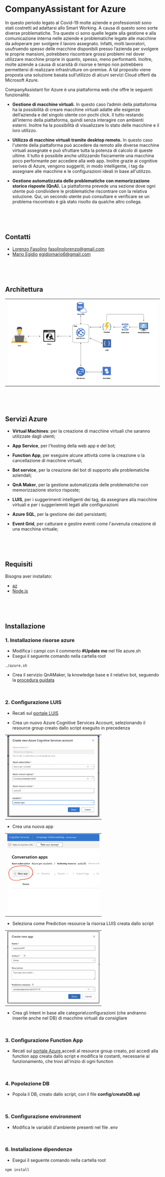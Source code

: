 # CompanyAssistant for Azure

In questo periodo legato al Covid-19 molte aziende e professionisti sono stati costretti ad adattarsi allo Smart Working. A causa di questo sono sorte diverse problematiche. Tra queste ci sono quelle legate alla gestione e alla comunicazione interna nelle aziende e problematiche legate alle macchine da adoperare per svolgere il lavoro assegnato. 
Infatti, molti lavoratori, usufruendo spesso delle macchine disponibili presso l’azienda per svolgere le proprie mansioni, potrebbero riscontrare grossi problemi nel dover utilizzare macchine proprie in quanto, spesso, meno performanti. Inoltre, molte aziende a causa di scarsità di risorse e tempo non potrebbero permettersi di realizzare infrastrutture on-premise.
A tal proposito viene proposta una soluzione basata sull’utilizzo di alcuni servizi Cloud offerti da Microsoft Azure.

CompanyAssistant for Azure è una piattaforma web che offre le seguenti funzionalità:

* **Gestione di macchine virtuali.** In questo caso l’admin della piattaforma ha la possibilità di creare macchine virtuali adatte alle esigenze dell’azienda e del singolo utente con pochi click. Il tutto restando all’interno della piattaforma, quindi senza interagire con ambienti esterni. Inoltre ha la possibilità di visualizzare lo stato delle macchine e il loro utilizzo.

* **Utilizzo di macchine virtuali tramite desktop remoto.** In questo caso l'utente della piattaforma può accedere da remoto alle diverse macchine virtuali assegnate e può sfruttare tutta la potenza di calcolo di queste ultime. Il tutto è possibile anche utilizzando fisicamente una macchina poco performante per accedere alla web app. Inoltre grazie ai cognitive serives di Azure, vengono suggeriti, in modo intelligente, i tag da assegnare alle macchine e le configurazioni ideali in base all'utilizzo.

* **Gestione automatizzata delle problematiche con memorizzazione storico risposte (QnA).** La piattaforma prevede una sezione dove ogni utente può condividere le problematiche riscontrare con la relativa soluzione. Qui, un secondo utente può consultare e verificare se un problema riscontrato è già stato risolto da qualche altro collega.

<br><br><br>
## Contatti
* [Lorenzo Fasolino](https://github.com/LorenzoFasolino) fasolinolorenzo@gmail.com
* [Mario Egidio](https://github.com/Marioegidio) egidiomario6@gmail.com

<br><br><br>
## Architettura 
||
|:---:|
|<img src="./doc/img/arc.jpeg" alt="drawing"/>|

<br><br><br>
## Servizi Azure


* **Virtual Machines**: per la creazione di macchine virtuali che saranno utilizzate dagli utenti;

* **App Service**, per l'hosting della web app e del bot;

* **Function App**, per eseguire alcune attività come la creazione o la cancellazione di macchine virtuali;

* **Bot service**, per la creazione del bot di supporto alle problematiche aziendali;

* **QnA Maker**, per la gestione automatizzata delle problematiche con memorizzazione storico risposte;

* **LUIS**, per i suggerimenti intelligenti dei tag, da assegnare alla macchine virtuali e per i suggeriemnti legati alle configurazioni

* **Azure SQL**, per la gestione dei dati persistanti;

* **Event Grid**, per catturare e gestire eventi come l'avvenuta creazione di una macchina virtuale;

<br><br><br>
## Requisiti
Bisogna aver installato:
* [az](https://docs.microsoft.com/it-it/cli/azure/install-azure-cli)
* [Node.js](https://nodejs.org/it/download/)


<br><br><br>
## Installazione

### 1. Installazione risorse azure
* Modifica i campi con il commento **#Update me** nel file azure.sh
* Esegui il seguente comando nella cartella root 
```shell
./azure.sh
```

* Crea il servizio QnAMaker, la knowledge base e il relativo bot, seguendo la [procedura guidata](https://www.qnamaker.ai/Create)

<br>

### 2. Configurazione LUIS
* Recati sul [portale LUIS](https://www.luis.ai/applications)

* Crea un nuovo Azure Cognitive Services Account, selezionando il resource group creato dallo script eseguito in precedenza
  
||
|:---:|
|<img src="./doc/img/3.png" alt="drawing" width="300"/>|


* Crea una nuova app
  
||
|:---:|
|<img src="./doc/img/2.png" alt="drawing" width="300"/>|

* Seleziona come Prediction resource la risorsa LUIS creata dallo script
  
||
|:---:|
|<img src="./doc/img/1.png" alt="drawing" width="300"/>|


* Crea gli Intent in base alle categorie\configurazioni (che andranno inserite anche nel DB) di macchine virtuali da consigliare 

<br>

### 3. Configurazione Function App
* Recati sul [portale Azure](https://portal.azure.com/#blade/HubsExtension/BrowseResourceGroups),accedi al resource group creato, poi accedi alla function app creata dallo script e modifica le costanti, necessarie al funzionamento, che trovi all'inizio di ogni function
<br>

### 4. Popolazione DB
* Popola il DB, creato dallo script, con il file **config/createDB.sql**
<br>

### 5. Configurazione environment
* Modifica le variabili d'ambiente presenti nel file .env
<br>

### 6. Installazione dipendenze
* Esegui il seguente comando nella cartella root 
```shell
npm install
```
